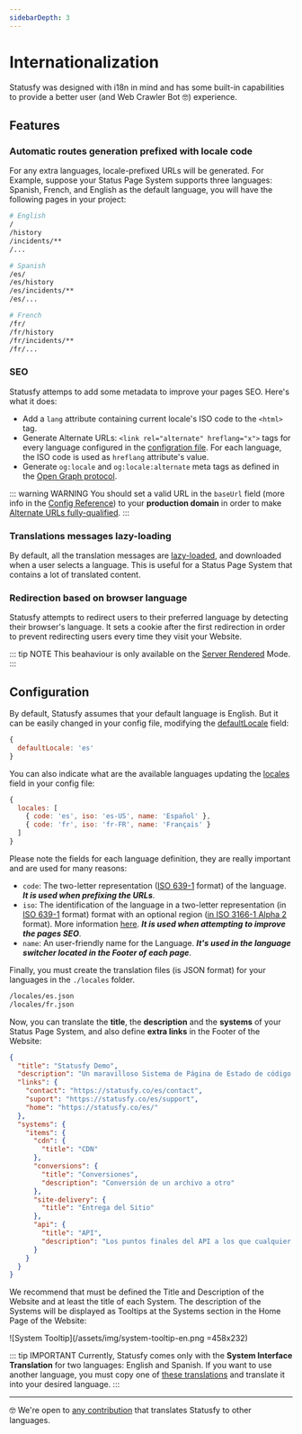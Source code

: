 ```yaml
---
sidebarDepth: 3
---
```


# Internationalization

Statusfy was designed with i18n in mind and has some built-in capabilities to provide a better user (and Web Crawler Bot :nerd_face:) experience.

## Features

### Automatic routes generation prefixed with locale code

For any extra languages, locale-prefixed URLs will be generated. For Example, suppose your Status Page System supports three languages: Spanish, French, and English as the default language, you will have the following pages in your project:

```bash
# English
/
/history
/incidents/**
/...

# Spanish
/es/
/es/history
/es/incidents/**
/es/...

# French
/fr/
/fr/history
/fr/incidents/**
/fr/...
```

### SEO

Statusfy attemps to add some metadata to improve your pages SEO. Here's what it does:

* Add a `lang` attribute containing current locale's ISO code to the `<html>` tag.
* Generate Alternate URLs: `<link rel="alternate" hreflang="x">` tags for every language configured in the [configration file](../guide/configuration.md#config-file). For each language, the ISO code is used as `hreflang` attribute's value.
* Generate `og:locale` and `og:locale:alternate` meta tags as defined in the [Open Graph protocol](http://ogp.me/#optional).

::: warning WARNING
You should set a valid URL in the `baseUrl` field (more info in the [Config Reference](../config/README.md#baseurl)) to your **production domain** in order to make [Alternate URLs fully-qualified](https://support.google.com/webmasters/answer/189077?hl=en#all-method-guidelines).
:::

### Translations messages lazy-loading

By default, all the translation messages are [lazy-loaded](https://webpack.js.org/guides/lazy-loading/), and downloaded when a user selects a language. This is useful for a Status Page System that contains a lot of translated content.

### Redirection based on browser language

Statusfy attempts to redirect users to their preferred language by detecting their browser's language. It sets a cookie after the first redirection in order to prevent redirecting users every time they visit your Website.

::: tip NOTE
This beahaviour is only available on the [Server Rendered](../guide/deploy.md#dynamic) Mode.
:::

## Configuration

By default, Statusfy assumes that your default language is English. But it can be easily changed in your config file, modifying the [defaultLocale](../config/README.md#defaultLocale) field:


``` js
{
  defaultLocale: 'es'
}
```

You can also indicate what are the available languages updating the [locales](../config/README.md#defaultLocale) field in your config file:

``` js
{
  locales: [
    { code: 'es', iso: 'es-US', name: 'Español' },
    { code: 'fr', iso: 'fr-FR', name: 'Français' }
  ]
}
```

Please note the fields for each language definition, they are really important and are used for many reasons:

- `code`: The two-letter representation ([ISO 639-1](https://en.wikipedia.org/wiki/ISO_3166-1_alpha-2) format) of the language. ***It is used when prefixing the URLs***.
- `iso`: The identification of the language in a two-letter representation (in [ISO 639-1](https://en.wikipedia.org/wiki/ISO_3166-1_alpha-2) format) format with an optional region ([in ISO 3166-1 Alpha 2](http://en.wikipedia.org/wiki/ISO_3166-1_alpha-2) format). More information [here](https://support.google.com/webmasters/answer/189077?hl=en#language-codes). ***It is used when attempting to improve the pages SEO***.
- `name`: An user-friendly name for the Language. ***It's used in the language switcher located in the Footer of each page***.


Finally, you must create the translation files (is JSON format) for your languages in the `./locales` folder.

```bash
/locales/es.json
/locales/fr.json
```

Now, you can translate the **title**, the **description** and the **systems** of your Status Page System, and also define **extra links** in the Footer of the Website:

```json
{
  "title": "Statusfy Demo",
  "description": "Un maravilloso Sistema de Página de Estado de código abierto.",
  "links": {
    "contact": "https://statusfy.co/es/contact",
    "suport": "https://statusfy.co/es/support",
    "home": "https://statusfy.co/es/"
  },
  "systems": {
    "items": {
      "cdn": {
        "title": "CDN"
      },
      "conversions": {
        "title": "Conversiones",
        "description": "Conversión de un archivo a otro"
      },
      "site-delivery": {
        "title": "Entrega del Sitio"
      },
      "api": {
        "title": "API",
        "description": "Los puntos finales del API a los que cualquier desarrollador puede acceder"
      }
    }
  }
}
```

We recommend that must be defined the Title and Description of the Website and at least the title of each System. The description of the Systems will be displayed as Tooltips at the Systems section in the Home Page of the Website:

![System Tooltip](/assets/img/system-tooltip-en.png =458x232)


::: tip IMPORTANT
Currently, Statusfy comes only with the **System Interface Translation** for two languages: English and Spanish. If you want to use another language, you must copy one of [these translations]( https://github.com/bazzite/statusfy/tree/develop/packages/@statusfy/core/client/locales) and translate it into your desired language.
:::

---

:nerd_face: We're open to [any contribution](https://github.com/bazzite/statusfy/blob/develop//CONTRIBUTING.md#translation) that translates Statusfy to other languages.
